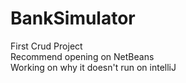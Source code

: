 # BankSimulator
First Crud Project  
Recommend opening on NetBeans  
Working on why it doesn't run on intelliJ
